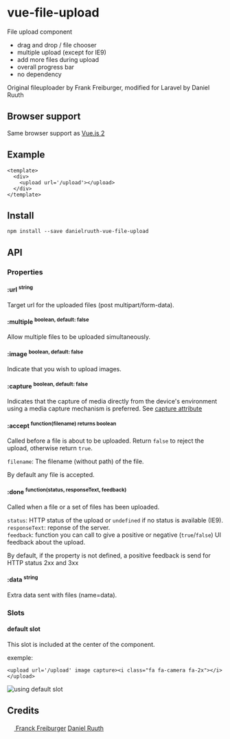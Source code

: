 # vue-file-upload
File upload component

* drag and drop / file chooser
* multiple upload (except for IE9)
* add more files during upload
* overall progress bar
* no dependency

Original fileuploader by Frank Freiburger, modified for Laravel by Daniel Ruuth


## Browser support
Same browser support as [Vue.js 2](https://github.com/vuejs/vue/blob/dev/README.md)


## Example
```
<template>
  <div>
    <upload url='/upload'></upload>
  </div>
</template>
```

## Install
```
npm install --save danielruuth-vue-file-upload
```

## API

### Properties

#### :url <sup>string<sup>

Target url for the uploaded files (post multipart/form-data).


#### :multiple <sup>boolean, default: false<sup>

Allow multiple files to be uploaded simultaneously.


#### :image <sup>boolean, default: false<sup>

Indicate that you wish to upload images.


#### :capture <sup>boolean, default: false<sup>

Indicates that the capture of media directly from the device's environment using a media capture mechanism is preferred.
See [capture attribute](https://www.w3.org/TR/html-media-capture/#the-capture-attribute)


#### :accept <sup>function(filename) returns boolean<sup>

Called before a file is about to be uploaded. Return `false` to reject the upload, otherwise return `true`.

`filename`: The filename (without path) of the file.  

By default any file is accepted.


#### :done <sup>function(status, responseText, feedback)<sup>

Called when a file or a set of files has been uploaded.

`status`: HTTP status of the upload or `undefined` if no status is available (IE9).  
`responseText`: reponse of the server.  
`feedback`: function you can call to give a positive or negative (`true`/`false`) UI feedback about the upload.  

By default, if the property is not defined, a positive feedback is send for HTTP status 2xx and 3xx


#### :data <sup>string<sup>

Extra data sent with files (name=data).


### Slots

#### default slot

This slot is included at the center of the component.

exemple:
```
<upload url='/upload' image capture><i class="fa fa-camera fa-2x"></i></upload>
```
![using default slot](https://cloud.githubusercontent.com/assets/25509586/25568109/39c755a0-2dfc-11e7-8bae-3a3be2e483ac.png)


## Credits
[<img src="https://www.franck-freiburger.com/FF.png" width="16"> Franck Freiburger](https://www.franck-freiburger.com)
[Daniel Ruuth](http://www.mondayhero.com)
